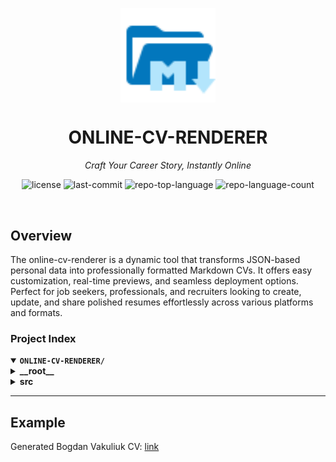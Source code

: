 <p align="center">
    <img src="https://raw.githubusercontent.com/PKief/vscode-material-icon-theme/ec559a9f6bfd399b82bb44393651661b08aaf7ba/icons/folder-markdown-open.svg" align="center" width="30%">
</p>
<p align="center"><h1 align="center">ONLINE-CV-RENDERER</h1></p>
<p align="center">
	<em>Craft Your Career Story, Instantly Online</em>
</p>
<p align="center">
	<img src="https://img.shields.io/github/license/bogvak/online-cv-renderer?style=default&logo=opensourceinitiative&logoColor=white&color=0080ff" alt="license">
	<img src="https://img.shields.io/github/last-commit/bogvak/online-cv-renderer?style=default&logo=git&logoColor=white&color=0080ff" alt="last-commit">
	<img src="https://img.shields.io/github/languages/top/bogvak/online-cv-renderer?style=default&color=0080ff" alt="repo-top-language">
	<img src="https://img.shields.io/github/languages/count/bogvak/online-cv-renderer?style=default&color=0080ff" alt="repo-language-count">
</p>
<p align="center"><!-- default option, no dependency badges. -->
</p>
<p align="center">
	<!-- default option, no dependency badges. -->
</p>
<br>

##  Overview

The online-cv-renderer is a dynamic tool that transforms JSON-based personal data into professionally formatted Markdown CVs. It offers easy customization, real-time previews, and seamless deployment options. Perfect for job seekers, professionals, and recruiters looking to create, update, and share polished resumes effortlessly across various platforms and formats.

###  Project Index
<details open>
	<summary><b><code>ONLINE-CV-RENDERER/</code></b></summary>
	<details> <!-- __root__ Submodule -->
		<summary><b>__root__</b></summary>
		<blockquote>
			<table>
			<tr>
				<td><b><a href='https://github.com/bogvak/online-cv-renderer/blob/master/poetry.toml'>poetry.toml</a></b></td>
				<td>- Configures Poetry's virtual environment settings for the project<br>- Enables automatic creation of virtual environments when initializing or installing dependencies<br>- Ensures consistent and isolated development environments across different machines, promoting reproducibility and preventing conflicts between project dependencies and system-wide packages<br>- Supports efficient package management and dependency resolution within the project's ecosystem.</td>
			</tr>
			<tr>
				<td><b><a href='https://github.com/bogvak/online-cv-renderer/blob/master/public.json'>public.json</a></b></td>
				<td>- This `public.json` file serves as a central data store for personal and professional information in what appears to be a resume or portfolio project<br>- It contains structured data about an individual named Bogdan Vakulyuk, including:

1<br>- Basic personal information (name, email, birthday, citizenship)
2<br>- Social media and professional profiles
3<br>- Work permits and citizenship status
4<br>- Professional skills with categorization and proficiency levels

The file is likely used to populate various sections of a personal website or online resume<br>- Its JSON format makes it easily consumable by JavaScript-based applications, allowing for dynamic rendering of the information across different parts of the site or application.

In the context of the project's architecture, this file acts as a single source of truth for the individual's data<br>- By centralizing this information in a JSON file, it becomes simple to update and maintain the content without needing to modify multiple areas of the codebase<br>- This approach also facilitates easy localization or customization of the resume/portfolio for different audiences or purposes.</td>
			</tr>
			<tr>
				<td><b><a href='https://github.com/bogvak/online-cv-renderer/blob/master/pyproject.toml'>pyproject.toml</a></b></td>
				<td>- Defines project configuration and dependencies for the Markdown CV application using Poetry<br>- Specifies Python 3.10 as the required version and includes FastAPI and Uvicorn as key dependencies<br>- Sets up the project structure, including package information and build system requirements<br>- Facilitates consistent development environment setup and streamlines dependency management for the Markdown CV project.</td>
			</tr>
			<tr>
				<td><b><a href='https://github.com/bogvak/online-cv-renderer/blob/master/Taskfile.yml'>Taskfile.yml</a></b></td>
				<td>- Taskfile.yml defines project tasks for development, deployment, and preview generation<br>- It includes commands for running the server locally and remotely, deploying CV data and application files, and generating preview markdown<br>- The file sets environment variables for different scenarios and utilizes Poetry for dependency management<br>- Tasks are organized to facilitate efficient development workflows and streamline deployment processes for the CV application.</td>
			</tr>
			</table>
		</blockquote>
	</details>
	<details> <!-- src Submodule -->
		<summary><b>src</b></summary>
		<blockquote>
			<table>
			<tr>
				<td><b><a href='https://github.com/bogvak/online-cv-renderer/blob/master/src\gen_md.py'>gen_md.py</a></b></td>
				<td>- Generates a Markdown-formatted CV from JSON data<br>- Implements a CVGenerator class that processes various sections like personal information, skills, work experience, education, and languages<br>- Utilizes icons for visual enhancement and offers customization options<br>- Provides methods to create structured content for each CV section, ensuring a consistent and professional layout<br>- Outputs the final CV as a Markdown file for easy viewing and sharing.</td>
			</tr>
			<tr>
				<td><b><a href='https://github.com/bogvak/online-cv-renderer/blob/master/src\server.py'>server.py</a></b></td>
				<td>- Serves as the main entry point for the FastAPI application, handling routing and request processing<br>- Configures static file serving, defines endpoints for the index page and CV generation, and manages environment-specific settings<br>- Integrates with the CVGenerator to produce and return the Markdown-formatted CV based on user requests and environmental conditions.</td>
			</tr>
			</table>
		</blockquote>
	</details>
</details>

---


## Example
Generated Bogdan Vakuliuk CV: [link](bogvcv.md)